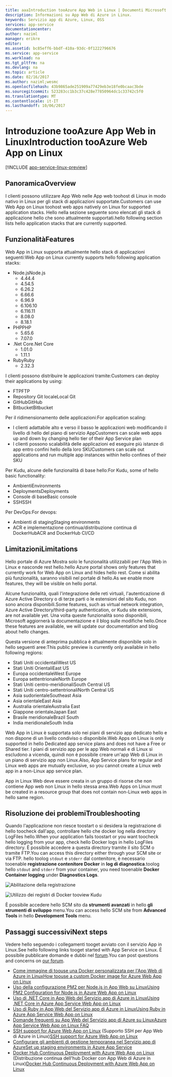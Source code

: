 ```yaml
---
title: aaaIntroduction tooAzure App Web in Linux | Documenti Microsoft
description: Informazioni su App Web di Azure in Linux.
keywords: Servizio app di Azure, Linux, OSS
services: app-service
documentationcenter: 
author: naziml
manager: erikre
editor: 
ms.assetid: bc85eff6-bbdf-410a-93dc-0f1222796676
ms.service: app-service
ms.workload: na
ms.tgt_pltfrm: na
ms.devlang: na
ms.topic: article
ms.date: 02/16/2017
ms.author: naziml;wesmc
ms.openlocfilehash: 43b9865ade251909a77429eb3e18fe0bcaac3bde
ms.sourcegitcommit: 523283cc1b3c37c428e77850964dc1c33742c5f0
ms.translationtype: MT
ms.contentlocale: it-IT
ms.lasthandoff: 10/06/2017
---
```

# <a name="introduction-tooazure-web-app-on-linux"></a><span data-ttu-id="9281f-104">Introduzione tooAzure App Web in Linux</span><span class="sxs-lookup"><span data-stu-id="9281f-104">Introduction tooAzure Web App on Linux</span></span>

[!INCLUDE [app-service-linux-preview](../../includes/app-service-linux-preview.md)]

## <a name="overview"></a><span data-ttu-id="9281f-105">Panoramica</span><span class="sxs-lookup"><span data-stu-id="9281f-105">Overview</span></span>
<span data-ttu-id="9281f-106">I clienti possono utilizzare App Web nelle App web toohost di Linux in modo nativo in Linux per gli stack di applicazioni supportate.</span><span class="sxs-lookup"><span data-stu-id="9281f-106">Customers can use Web App on Linux toohost web apps natively on Linux for supported application stacks.</span></span> <span data-ttu-id="9281f-107">Hello nella sezione seguente sono elencati gli stack di applicazione hello che sono attualmente supportati.</span><span class="sxs-lookup"><span data-stu-id="9281f-107">hello following section lists hello application stacks that are currently supported.</span></span> 

## <a name="features"></a><span data-ttu-id="9281f-108">Funzionalità</span><span class="sxs-lookup"><span data-stu-id="9281f-108">Features</span></span>
<span data-ttu-id="9281f-109">Web App in Linux supporta attualmente hello stack di applicazioni seguenti:</span><span class="sxs-lookup"><span data-stu-id="9281f-109">Web App on Linux currently supports hello following application stacks:</span></span>

* <span data-ttu-id="9281f-110">Node.js</span><span class="sxs-lookup"><span data-stu-id="9281f-110">Node.js</span></span>
    * <span data-ttu-id="9281f-111">4.4</span><span class="sxs-lookup"><span data-stu-id="9281f-111">4.4</span></span>
    * <span data-ttu-id="9281f-112">4.5</span><span class="sxs-lookup"><span data-stu-id="9281f-112">4.5</span></span>
    * <span data-ttu-id="9281f-113">6.2</span><span class="sxs-lookup"><span data-stu-id="9281f-113">6.2</span></span>
    * <span data-ttu-id="9281f-114">6.6</span><span class="sxs-lookup"><span data-stu-id="9281f-114">6.6</span></span>
    * <span data-ttu-id="9281f-115">6.9</span><span class="sxs-lookup"><span data-stu-id="9281f-115">6.9</span></span>
    * <span data-ttu-id="9281f-116">6.10</span><span class="sxs-lookup"><span data-stu-id="9281f-116">6.10</span></span>
    * <span data-ttu-id="9281f-117">6.11</span><span class="sxs-lookup"><span data-stu-id="9281f-117">6.11</span></span>
    * <span data-ttu-id="9281f-118">8.0</span><span class="sxs-lookup"><span data-stu-id="9281f-118">8.0</span></span>
    * <span data-ttu-id="9281f-119">8.1</span><span class="sxs-lookup"><span data-stu-id="9281f-119">8.1</span></span>
* <span data-ttu-id="9281f-120">PHP</span><span class="sxs-lookup"><span data-stu-id="9281f-120">PHP</span></span>
    * <span data-ttu-id="9281f-121">5.6</span><span class="sxs-lookup"><span data-stu-id="9281f-121">5.6</span></span>
    * <span data-ttu-id="9281f-122">7.0</span><span class="sxs-lookup"><span data-stu-id="9281f-122">7.0</span></span>
* <span data-ttu-id="9281f-123">.Net Core</span><span class="sxs-lookup"><span data-stu-id="9281f-123">.Net Core</span></span>
    * <span data-ttu-id="9281f-124">1.0</span><span class="sxs-lookup"><span data-stu-id="9281f-124">1.0</span></span>
    * <span data-ttu-id="9281f-125">1.1</span><span class="sxs-lookup"><span data-stu-id="9281f-125">1.1</span></span>
* <span data-ttu-id="9281f-126">Ruby</span><span class="sxs-lookup"><span data-stu-id="9281f-126">Ruby</span></span>
    * <span data-ttu-id="9281f-127">2.3</span><span class="sxs-lookup"><span data-stu-id="9281f-127">2.3</span></span>

<span data-ttu-id="9281f-128">I clienti possono distribuire le applicazioni tramite:</span><span class="sxs-lookup"><span data-stu-id="9281f-128">Customers can deploy their applications by using:</span></span>

* <span data-ttu-id="9281f-129">FTP</span><span class="sxs-lookup"><span data-stu-id="9281f-129">FTP</span></span>
* <span data-ttu-id="9281f-130">Repository Git locale</span><span class="sxs-lookup"><span data-stu-id="9281f-130">Local Git</span></span>
* <span data-ttu-id="9281f-131">GitHub</span><span class="sxs-lookup"><span data-stu-id="9281f-131">GitHub</span></span>
* <span data-ttu-id="9281f-132">Bitbucket</span><span class="sxs-lookup"><span data-stu-id="9281f-132">Bitbucket</span></span>

<span data-ttu-id="9281f-133">Per il ridimensionamento delle applicazioni:</span><span class="sxs-lookup"><span data-stu-id="9281f-133">For application scaling:</span></span>

* <span data-ttu-id="9281f-134">I clienti adattabile alto e verso il basso le applicazioni web modificando il livello di hello del piano di servizio App</span><span class="sxs-lookup"><span data-stu-id="9281f-134">Customers can scale web apps up and down by changing hello tier of their App Service plan</span></span>
* <span data-ttu-id="9281f-135">I clienti possono scalabilità delle applicazioni ed eseguire più istanze di app entro confini hello della loro SKU</span><span class="sxs-lookup"><span data-stu-id="9281f-135">Customers can scale out applications and run multiple app instances within hello confines of their SKU</span></span>

<span data-ttu-id="9281f-136">Per Kudu, alcune delle funzionalità di base hello:</span><span class="sxs-lookup"><span data-stu-id="9281f-136">For Kudu, some of hello basic functionality:</span></span>

* <span data-ttu-id="9281f-137">Ambienti</span><span class="sxs-lookup"><span data-stu-id="9281f-137">Environments</span></span>
* <span data-ttu-id="9281f-138">Deployments</span><span class="sxs-lookup"><span data-stu-id="9281f-138">Deployments</span></span>
* <span data-ttu-id="9281f-139">Console di base</span><span class="sxs-lookup"><span data-stu-id="9281f-139">Basic console</span></span>
* <span data-ttu-id="9281f-140">SSH</span><span class="sxs-lookup"><span data-stu-id="9281f-140">SSH</span></span>

<span data-ttu-id="9281f-141">Per DevOps:</span><span class="sxs-lookup"><span data-stu-id="9281f-141">For devops:</span></span>

* <span data-ttu-id="9281f-142">Ambienti di staging</span><span class="sxs-lookup"><span data-stu-id="9281f-142">Staging environments</span></span>
* <span data-ttu-id="9281f-143">ACR e implementazione continua/distribuzione continua di DockerHub</span><span class="sxs-lookup"><span data-stu-id="9281f-143">ACR and DockerHub CI/CD</span></span>

## <a name="limitations"></a><span data-ttu-id="9281f-144">Limitazioni</span><span class="sxs-lookup"><span data-stu-id="9281f-144">Limitations</span></span>
<span data-ttu-id="9281f-145">Hello portale di Azure Mostra solo le funzionalità utilizzabili per l'App Web in Linux e nasconde rest hello.</span><span class="sxs-lookup"><span data-stu-id="9281f-145">hello Azure portal shows only features that currently work for Web App on Linux and hides hello rest.</span></span> <span data-ttu-id="9281f-146">Come si abilita più funzionalità, saranno visibili nel portale di hello.</span><span class="sxs-lookup"><span data-stu-id="9281f-146">As we enable more features, they will be visible on hello portal.</span></span>

<span data-ttu-id="9281f-147">Alcune funzionalità, quali l'integrazione delle reti virtuali, l'autenticazione di Azure Active Directory o di terze parti o le estensioni del sito Kudu, non sono ancora disponibili.</span><span class="sxs-lookup"><span data-stu-id="9281f-147">Some features, such as virtual network integration, Azure Active Directory/third-party authentication, or Kudu site extensions, are not available yet.</span></span> <span data-ttu-id="9281f-148">Una volta queste funzionalità sono disponibili, Microsoft aggiornerà la documentazione e il blog sulle modifiche hello.</span><span class="sxs-lookup"><span data-stu-id="9281f-148">Once these features are available, we will update our documentation and blog about hello changes.</span></span>

<span data-ttu-id="9281f-149">Questa versione di anteprima pubblica è attualmente disponibile solo in hello seguenti aree:</span><span class="sxs-lookup"><span data-stu-id="9281f-149">This public preview is currently only available in hello following regions:</span></span>

* <span data-ttu-id="9281f-150">Stati Uniti occidentali</span><span class="sxs-lookup"><span data-stu-id="9281f-150">West US</span></span>
* <span data-ttu-id="9281f-151">Stati Uniti Orientali</span><span class="sxs-lookup"><span data-stu-id="9281f-151">East US</span></span>
* <span data-ttu-id="9281f-152">Europa occidentale</span><span class="sxs-lookup"><span data-stu-id="9281f-152">West Europe</span></span>
* <span data-ttu-id="9281f-153">Europa settentrionale</span><span class="sxs-lookup"><span data-stu-id="9281f-153">North Europe</span></span>
* <span data-ttu-id="9281f-154">Stati Uniti centro-meridionali</span><span class="sxs-lookup"><span data-stu-id="9281f-154">South Central US</span></span>
* <span data-ttu-id="9281f-155">Stati Uniti centro-settentrionali</span><span class="sxs-lookup"><span data-stu-id="9281f-155">North Central US</span></span>
* <span data-ttu-id="9281f-156">Asia sudorientale</span><span class="sxs-lookup"><span data-stu-id="9281f-156">Southeast Asia</span></span>
* <span data-ttu-id="9281f-157">Asia orientale</span><span class="sxs-lookup"><span data-stu-id="9281f-157">East Asia</span></span>
* <span data-ttu-id="9281f-158">Australia orientale</span><span class="sxs-lookup"><span data-stu-id="9281f-158">Australia East</span></span>
* <span data-ttu-id="9281f-159">Giappone orientale</span><span class="sxs-lookup"><span data-stu-id="9281f-159">Japan East</span></span>
* <span data-ttu-id="9281f-160">Brasile meridionale</span><span class="sxs-lookup"><span data-stu-id="9281f-160">Brazil South</span></span>
* <span data-ttu-id="9281f-161">India meridionale</span><span class="sxs-lookup"><span data-stu-id="9281f-161">South India</span></span>

<span data-ttu-id="9281f-162">Web App in Linux è supportata solo nei piani di servizio app dedicato hello e non dispone di un livello condiviso o disponibile.</span><span class="sxs-lookup"><span data-stu-id="9281f-162">Web Apps on Linux is only supported in hello Dedicated app service plans and does not have a Free or Shared tier.</span></span> <span data-ttu-id="9281f-163">I piani di servizio app per le app Web normali e di Linux si escludono a vicenda, quindi non è possibile creare un'app Web di Linux in un piano di servizio app non Linux.</span><span class="sxs-lookup"><span data-stu-id="9281f-163">Also, App Service plans for regular and Linux web apps are mutually exclusive, so you cannot create a Linux web app in a non-Linux app service plan.</span></span>

<span data-ttu-id="9281f-164">App in Linux Web deve essere creata in un gruppo di risorse che non contiene App web non Linux in hello stessa area.</span><span class="sxs-lookup"><span data-stu-id="9281f-164">Web Apps on Linux must be created in a resource group that does not contain non-Linux web apps in hello same region.</span></span>

## <a name="troubleshooting"></a><span data-ttu-id="9281f-165">Risoluzione dei problemi</span><span class="sxs-lookup"><span data-stu-id="9281f-165">Troubleshooting</span></span> ##

<span data-ttu-id="9281f-166">Quando l'applicazione non riesce toostart o si desidera la registrazione di hello toocheck dall'app, controllare hello che docker log nella directory LogFiles hello.</span><span class="sxs-lookup"><span data-stu-id="9281f-166">When your application fails toostart or you want toocheck hello logging from your app, check hello Docker logs in hello LogFiles directory.</span></span> <span data-ttu-id="9281f-167">È possibile accedere a questa directory tramite il sito SCM o tramite FTP.</span><span class="sxs-lookup"><span data-stu-id="9281f-167">You can access this directory either through your SCM site or via FTP.</span></span>
<span data-ttu-id="9281f-168">hello toolog `stdout` e `stderr` dal contenitore, è necessario tooenable **registrazione contenitore Docker** in **log di diagnostica**.</span><span class="sxs-lookup"><span data-stu-id="9281f-168">toolog hello `stdout` and `stderr` from your container, you need tooenable **Docker Container logging** under **Diagnostics Logs**.</span></span>

![Abilitazione della registrazione][2]

![Utilizzo dei registri di Docker tooview Kudu][1]

<span data-ttu-id="9281f-171">È possibile accedere hello SCM sito da **strumenti avanzati** in hello **gli strumenti di sviluppo** menu.</span><span class="sxs-lookup"><span data-stu-id="9281f-171">You can access hello SCM site from **Advanced Tools** in hello **Development Tools** menu.</span></span>

## <a name="next-steps"></a><span data-ttu-id="9281f-172">Passaggi successivi</span><span class="sxs-lookup"><span data-stu-id="9281f-172">Next steps</span></span>
<span data-ttu-id="9281f-173">Vedere hello seguendo i collegamenti tooget avviato con il servizio App in Linux.</span><span class="sxs-lookup"><span data-stu-id="9281f-173">See hello following links tooget started with App Service on Linux.</span></span> <span data-ttu-id="9281f-174">È possibile pubblicare domande e dubbi nel [forum](https://social.msdn.microsoft.com/forums/azure/home?forum=windowsazurewebsitespreview).</span><span class="sxs-lookup"><span data-stu-id="9281f-174">You can post questions and concerns on [our forum](https://social.msdn.microsoft.com/forums/azure/home?forum=windowsazurewebsitespreview).</span></span>

* [<span data-ttu-id="9281f-175">Come immagine di toouse una Docker personalizzata per l'App Web di Azure in Linux</span><span class="sxs-lookup"><span data-stu-id="9281f-175">How toouse a custom Docker image for Azure Web App on Linux</span></span>](app-service-linux-using-custom-docker-image.md)
* [<span data-ttu-id="9281f-176">Uso della configurazione PM2 per Node.js in App Web su Linux</span><span class="sxs-lookup"><span data-stu-id="9281f-176">Using PM2 Configuration for Node.js in Azure Web App on Linux</span></span>](app-service-linux-using-nodejs-pm2.md)
* [<span data-ttu-id="9281f-177">Uso di .NET Core in App Web del Servizio app di Azure in Linux</span><span class="sxs-lookup"><span data-stu-id="9281f-177">Using .NET Core in Azure App Service Web App on Linux</span></span>](app-service-linux-using-dotnetcore.md)
* [<span data-ttu-id="9281f-178">Uso di Ruby in App Web del Servizio app di Azure in Linux</span><span class="sxs-lookup"><span data-stu-id="9281f-178">Using Ruby in Azure App Service Web App on Linux</span></span>](app-service-linux-ruby-get-started.md)
* [<span data-ttu-id="9281f-179">Domande frequenti su App Web del Servizio app di Azure su Linux</span><span class="sxs-lookup"><span data-stu-id="9281f-179">Azure App Service Web App on Linux FAQ</span></span>](app-service-linux-faq.md)
* <span data-ttu-id="9281f-180">[SSH support for Azure Web App on Linux](./app-service-linux-ssh-support.md) (Supporto SSH per App Web di Azure in Linux)</span><span class="sxs-lookup"><span data-stu-id="9281f-180">[SSH support for Azure Web App on Linux](./app-service-linux-ssh-support.md)</span></span>
* [<span data-ttu-id="9281f-181">Configurare gli ambienti di gestione temporanea nel Servizio app di Azure</span><span class="sxs-lookup"><span data-stu-id="9281f-181">Set up staging environments in Azure App Service</span></span>](./web-sites-staged-publishing.md)
* <span data-ttu-id="9281f-182">[Docker Hub Continuous Deployment with Azure Web App on Linux](./app-service-linux-ci-cd.md) (Distribuzione continua dell'hub Docker con App Web di Azure in Linux)</span><span class="sxs-lookup"><span data-stu-id="9281f-182">[Docker Hub Continuous Deployment with Azure Web App on Linux](./app-service-linux-ci-cd.md)</span></span>

<!--Image references-->
[1]: ./media/app-service-linux-intro/kudu-docker-logs.png
[2]: ./media/app-service-linux-intro/logging.png